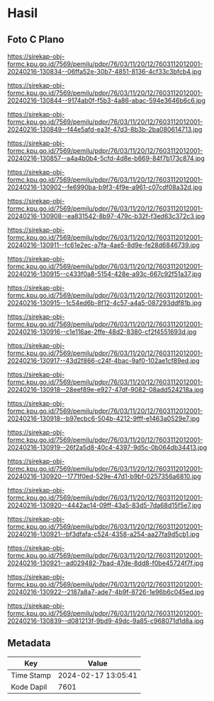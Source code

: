 # Hasil

## Foto C Plano

https://sirekap-obj-formc.kpu.go.id/7569/pemilu/pdpr/76/03/11/20/12/7603112012001-20240216-130834--06ffa52e-30b7-4851-8136-4cf33c3bfcb4.jpg

https://sirekap-obj-formc.kpu.go.id/7569/pemilu/pdpr/76/03/11/20/12/7603112012001-20240216-130844--9174ab0f-f5b3-4a86-abac-594e3646b6c6.jpg

https://sirekap-obj-formc.kpu.go.id/7569/pemilu/pdpr/76/03/11/20/12/7603112012001-20240216-130849--f44e5afd-ea3f-47d3-8b3b-2ba080614713.jpg

https://sirekap-obj-formc.kpu.go.id/7569/pemilu/pdpr/76/03/11/20/12/7603112012001-20240216-130857--a4a4b0b4-5cfd-4d8e-b669-84f7b173c874.jpg

https://sirekap-obj-formc.kpu.go.id/7569/pemilu/pdpr/76/03/11/20/12/7603112012001-20240216-130902--fe6990ba-b9f3-4f9e-a961-c07cdf08a32d.jpg

https://sirekap-obj-formc.kpu.go.id/7569/pemilu/pdpr/76/03/11/20/12/7603112012001-20240216-130908--ea831542-8b97-479c-b32f-f3ed63c372c3.jpg

https://sirekap-obj-formc.kpu.go.id/7569/pemilu/pdpr/76/03/11/20/12/7603112012001-20240216-130911--fc61e2ec-a7fa-4ae5-8d9e-fe28d6846739.jpg

https://sirekap-obj-formc.kpu.go.id/7569/pemilu/pdpr/76/03/11/20/12/7603112012001-20240216-130915--c433f0a8-5154-428e-a93c-667c92f51a37.jpg

https://sirekap-obj-formc.kpu.go.id/7569/pemilu/pdpr/76/03/11/20/12/7603112012001-20240216-130915--1c54ed6b-8f12-4c57-a4a5-087293ddf81b.jpg

https://sirekap-obj-formc.kpu.go.id/7569/pemilu/pdpr/76/03/11/20/12/7603112012001-20240216-130916--c1e116ae-2ffe-48d2-8380-cf2f4551693d.jpg

https://sirekap-obj-formc.kpu.go.id/7569/pemilu/pdpr/76/03/11/20/12/7603112012001-20240216-130917--43d2f866-c24f-4bac-9af0-102ae1cf89ed.jpg

https://sirekap-obj-formc.kpu.go.id/7569/pemilu/pdpr/76/03/11/20/12/7603112012001-20240216-130918--28eef89e-e927-47df-9082-08add524218a.jpg

https://sirekap-obj-formc.kpu.go.id/7569/pemilu/pdpr/76/03/11/20/12/7603112012001-20240216-130918--b97ecbc6-504b-4212-9fff-e1463a0529e7.jpg

https://sirekap-obj-formc.kpu.go.id/7569/pemilu/pdpr/76/03/11/20/12/7603112012001-20240216-130919--26f2a5d8-40c4-4397-9d5c-0b064db34413.jpg

https://sirekap-obj-formc.kpu.go.id/7569/pemilu/pdpr/76/03/11/20/12/7603112012001-20240216-130920--1771f0ed-529e-47d1-b9bf-0257356a6810.jpg

https://sirekap-obj-formc.kpu.go.id/7569/pemilu/pdpr/76/03/11/20/12/7603112012001-20240216-130920--4442ac14-09ff-43a5-83d5-7da68d15f5e7.jpg

https://sirekap-obj-formc.kpu.go.id/7569/pemilu/pdpr/76/03/11/20/12/7603112012001-20240216-130921--bf3dfafa-c524-4358-a254-aa27fa9d5cb1.jpg

https://sirekap-obj-formc.kpu.go.id/7569/pemilu/pdpr/76/03/11/20/12/7603112012001-20240216-130921--ad029482-7bad-47de-8dd8-f0be45724f7f.jpg

https://sirekap-obj-formc.kpu.go.id/7569/pemilu/pdpr/76/03/11/20/12/7603112012001-20240216-130922--2187a8a7-ade7-4b9f-8726-1e96b6c045ed.jpg

https://sirekap-obj-formc.kpu.go.id/7569/pemilu/pdpr/76/03/11/20/12/7603112012001-20240216-130839--d081213f-9bd9-49dc-9a85-c968071d1d8a.jpg


## Metadata

| Key        | Value               |
| ---------- | ------------------- |
| Time Stamp | 2024-02-17 13:05:41 |
| Kode Dapil | 7601                |



